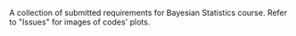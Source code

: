 A collection of submitted requirements for Bayesian Statistics course. Refer to "Issues" for images of codes' plots.
